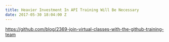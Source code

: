 ```yaml
---
title: Heavier Investment In API Training Will Be Necessary
date: 2017-05-30 18:04:00 Z
---
```


https://github.com/blog/2369-join-virtual-classes-with-the-github-training-team